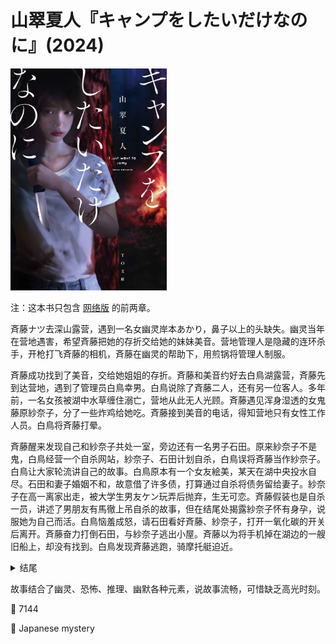 # 山翠夏人『キャンプをしたいだけなのに』(2024)

<img src=images/2024_cover.jpg width=250/>

注：这本书只包含 <a href="https://ncode.syosetu.com/n9486hl/">网络版</a> 的前两章。

斉藤ナツ去深山露营，遇到一名女幽灵岸本あかり，鼻子以上的头缺失。幽灵当年在营地遇害，希望斉藤把她的存折交给她的妹妹美音。营地管理人是隐藏的连环杀手，开枪打飞斉藤的相机，斉藤在幽灵的帮助下，用煎锅将管理人制服。

斉藤成功找到了美音，交给她姐姐的存折。斉藤和美音约好去白鳥湖露营，斉藤先到达营地，遇到了管理员白鳥幸男。白鳥说除了斉藤二人，还有另一位客人。多年前，一名女孩被湖中水草缠住溺亡，营地从此无人光顾。斉藤遇见浑身湿透的女鬼藤原紗奈子，分了一些炸鸡给她吃。斉藤接到美音的电话，得知营地只有女性工作人员。白鳥将斉藤打晕。

斉藤醒来发现自己和紗奈子共处一室，旁边还有一名男子石田。原来紗奈子不是鬼，白鳥经营一个自杀网站，紗奈子、石田计划自杀，白鳥误将斉藤当作紗奈子。白鳥让大家轮流讲自己的故事。白鳥原本有一个女友絵美，某天在湖中央投水自尽。石田和妻子婚姻不和，故意借了许多债，打算通过自杀将债务留给妻子。紗奈子在高一离家出走，被大学生男友ケン玩弄后抛弃，生无可恋。斉藤假装也是自杀一员，讲述了男朋友有馬徹上吊自杀的故事，但在结尾处揭露紗奈子怀有身孕，说服她为自己而活。白鳥恼羞成怒，请石田看好斉藤、紗奈子，打开一氧化碳的开关后离开。斉藤奋力打倒石田，与紗奈子逃出小屋。斉藤以为将手机掉在湖边的一艘旧船上，却没有找到。白鳥发现斉藤逃跑，骑摩托艇迫近。

<details><summary>结尾</summary>
斉藤把鞋和遗书留在船上，藏身船下，伪装成跳湖自杀，等白鳥上船后将船掀翻。斉藤逃上紗奈子的汽车，换挡撞飞了白鳥。白鳥当年杀死了絵美和自己的父母。紗奈子生下宝宝藤原未来。
</details>

故事结合了幽灵、恐怖、推理、幽默各种元素，说故事流畅，可惜缺乏高光时刻。

:link: 7144

:file_folder: Japanese mystery
